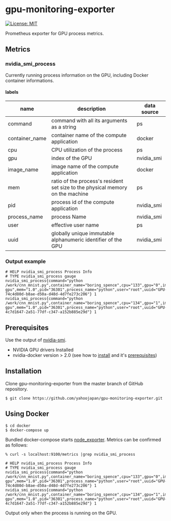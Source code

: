 # gpu-monitoring-exporter

[![License: MIT](https://img.shields.io/badge/License-MIT-green.svg)](https://opensource.org/licenses/MIT)

Prometheus exporter for GPU process metrics.

## Metrics

### nvidia_smi_process

Currently running process information on the GPU, including Docker container informations.

#### labels

| name           | description                                                                    | data source |
| -------------- | ------------------------------------------------------------------------------ | ----------- |
| command        | command with all its arguments as a string                                     | ps          |
| container_name | container name of the compute application                                      | docker      |
| cpu            | CPU utilization of the process                                                 | ps          |
| gpu            | index of the GPU                                                               | nvidia_smi  |
| image_name     | image name of the compute application                                          | docker      |
| mem            | ratio of the process's resident set size to the physical memory on the machine | ps          |
| pid            | process id of the compute application                                          | nvidia_smi  |
| process_name   | process Name                                                                   | nvidia_smi  |
| user           | effective user name                                                            | ps          |
| uuid           | globally unique immutable alphanumeric identifier of the GPU                   | nvidia_smi  |

### Output example

```
# HELP nvidia_smi_process Process Info
# TYPE nvidia_smi_process gauge
nvidia_smi_process{command="python /work/cnn_mnist.py",container_name="boring_spence",cpu="133",gpu="0",image_name="tensorflow/tensorflow:latest-gpu",mem="1.0",pid="36301",process_name="python",user="root",uuid="GPU-74c4d80d-b8ae-d50a-d48d-4d7fe273c206"} 1
nvidia_smi_process{command="python /work/cnn_mnist.py",container_name="boring_spence",cpu="134",gpu="1",image_name="tensorflow/tensorflow:latest-gpu",mem="1.0",pid="36301",process_name="python",user="root",uuid="GPU-4c7d1647-2a51-77df-c347-a152b885e29d"} 1
```

## Prerequisites

Use the output of [nvidia-smi](https://developer.nvidia.com/nvidia-system-management-interface).

* NVIDIA GPU drivers Installed
* nvidia-docker version > 2.0 (see how to [install](https://github.com/NVIDIA/nvidia-docker) and it's [prerequisites](https://github.com/nvidia/nvidia-docker/wiki/Installation-\(version-2.0\)#prerequisites))

## Installation

Clone gpu-monitoring-exporter from the master branch of GitHub repository.

```
$ git clone https://github.com/yahoojapan/gpu-monitoring-exporter.git
```

## Using Docker

```
$ cd docker
$ docker-compose up
```

Bundled docker-compose starts [node_exporter](https://github.com/prometheus/node_exporter).
Metrics can be confirmed as follows:

```
% curl -s localhost:9100/metrics |grep nvidia_smi_process

# HELP nvidia_smi_process Process Info
# TYPE nvidia_smi_process gauge
nvidia_smi_process{command="python /work/cnn_mnist.py",container_name="boring_spence",cpu="133",gpu="0",image_name="tensorflow/tensorflow:latest-gpu",mem="1.0",pid="36301",process_name="python",user="root",uuid="GPU-74c4d80d-b8ae-d50a-d48d-4d7fe273c206"} 1
nvidia_smi_process{command="python /work/cnn_mnist.py",container_name="boring_spence",cpu="134",gpu="1",image_name="tensorflow/tensorflow:latest-gpu",mem="1.0",pid="36301",process_name="python",user="root",uuid="GPU-4c7d1647-2a51-77df-c347-a152b885e29d"} 1
```

Output only when the process is running on the GPU.
